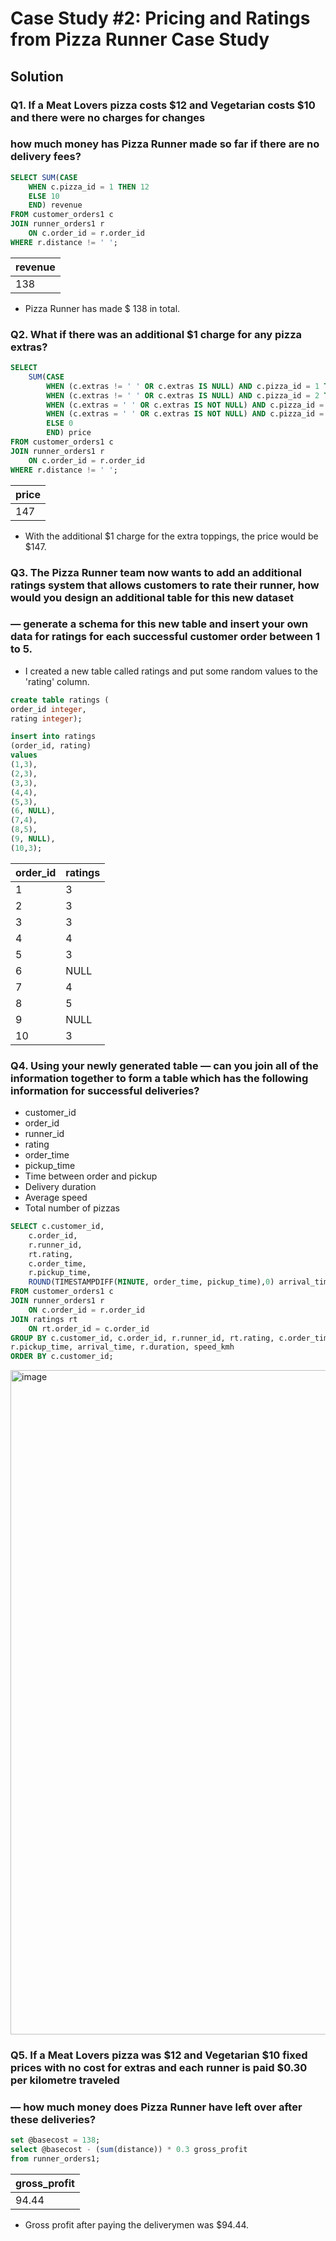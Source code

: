 # Case Study #2: Pricing and Ratings from Pizza Runner Case Study

## Solution

### Q1. If a Meat Lovers pizza costs $12 and Vegetarian costs $10 and there were no charges for changes
### how much money has Pizza Runner made so far if there are no delivery fees?
````sql
SELECT SUM(CASE
    WHEN c.pizza_id = 1 THEN 12
    ELSE 10
    END) revenue
FROM customer_orders1 c
JOIN runner_orders1 r
	ON c.order_id = r.order_id
WHERE r.distance != ' ';
````
| revenue |
|---------|
| 138 |
- Pizza Runner has made $ 138 in total.

### Q2. What if there was an additional $1 charge for any pizza extras?
````sql
SELECT
    SUM(CASE
		WHEN (c.extras != ' ' OR c.extras IS NULL) AND c.pizza_id = 1 THEN 12 + 1
		WHEN (c.extras != ' ' OR c.extras IS NULL) AND c.pizza_id = 2 THEN 10 + 1
		WHEN (c.extras = ' ' OR c.extras IS NOT NULL) AND c.pizza_id = 1 THEN 12
		WHEN (c.extras = ' ' OR c.extras IS NOT NULL) AND c.pizza_id = 2 THEN 10
        ELSE 0
		END) price
FROM customer_orders1 c
JOIN runner_orders1 r
	ON c.order_id = r.order_id
WHERE r.distance != ' ';
````

| price |
|-------|
| 147 |
- With the additional $1 charge for the extra toppings, the price would be $147.

### Q3. The Pizza Runner team now wants to add an additional ratings system that allows customers to rate their runner, how would you design an additional table for this new dataset
### — generate a schema for this new table and insert your own data for ratings for each successful customer order between 1 to 5.
- I created a new table called ratings and put some random values to the 'rating' column.
````sql
create table ratings (
order_id integer,
rating integer);
````
````sql
insert into ratings
(order_id, rating)
values
(1,3),
(2,3),
(3,3),
(4,4),
(5,3),
(6, NULL),
(7,4),
(8,5),
(9, NULL),
(10,3);
````
| order_id | ratings |
|----------|---------|
| 1  | 3 |
| 2  | 3 |
| 3  | 3 |
| 4  | 4 |
| 5  | 3 |
| 6  | NULL |
| 7  | 4 |
| 8  | 5 |
| 9  | NULL |
| 10  | 3 |

### Q4. Using your newly generated table — can you join all of the information together to form a table which has the following information for successful deliveries?
- customer_id
- order_id
- runner_id
- rating
- order_time
- pickup_time
- Time between order and pickup
- Delivery duration
- Average speed
- Total number of pizzas

````sql
SELECT c.customer_id,
	c.order_id,
    r.runner_id,
    rt.rating,
    c.order_time,
	r.pickup_time,
    ROUND(TIMESTAMPDIFF(MINUTE, order_time, pickup_time),0) arrival_time, r.duration, ROUND((r.distance  / r.duration * 60), 1) as speed_kmh, COUNT(c.pizza_id) as num_pizzas
FROM customer_orders1 c
JOIN runner_orders1 r
	ON c.order_id = r.order_id
JOIN ratings rt
	ON rt.order_id = c.order_id
GROUP BY c.customer_id, c.order_id, r.runner_id, rt.rating, c.order_time,
r.pickup_time, arrival_time, r.duration, speed_kmh
ORDER BY c.customer_id;
````
<img width="1063" alt="image" src="https://user-images.githubusercontent.com/84310475/187659720-e1461b81-089e-4ab1-a518-75c091d4132f.png">

### Q5. If a Meat Lovers pizza was $12 and Vegetarian $10 fixed prices with no cost for extras and each runner is paid $0.30 per kilometre traveled
### — how much money does Pizza Runner have left over after these deliveries?
````sql
set @basecost = 138;
select @basecost - (sum(distance)) * 0.3 gross_profit
from runner_orders1;
````
| gross_profit |
|--------------|
| 94.44 |
- Gross profit after paying the deliverymen was $94.44.
